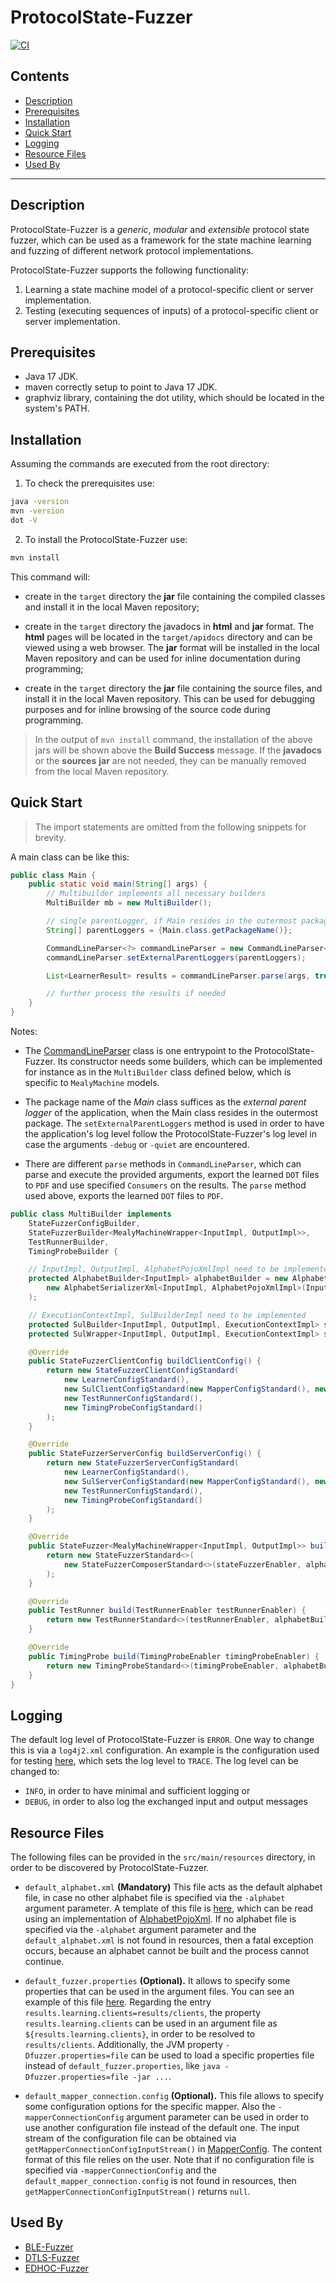 # ProtocolState-Fuzzer

[![CI](https://github.com/protocol-fuzzing/protocol-state-fuzzer/actions/workflows/ci.yml/badge.svg)](https://github.com/protocol-fuzzing/protocol-state-fuzzer/actions/workflows/ci.yml)

## Contents

* [Description](#description)
* [Prerequisites](#prerequisites)
* [Installation](#installation)
* [Quick Start](#quick-start)
* [Logging](#logging)
* [Resource Files](#resource-files)
* [Used By](#used-by)
--------

## Description

ProtocolState-Fuzzer is a _generic_, _modular_ and _extensible_ protocol state fuzzer,
which can be used as a framework for the state machine learning and fuzzing of
different network protocol implementations.

ProtocolState-Fuzzer supports the following functionality:

1. Learning a state machine model of a protocol-specific client or server implementation.
2. Testing (executing sequences of inputs) of a protocol-specific client or server implementation.

## Prerequisites

* Java 17 JDK.
* maven correctly setup to point to Java 17 JDK.
* graphviz library, containing the dot utility, which should be located in the system's PATH.

## Installation

Assuming the commands are executed from the root directory:

1. To check the prerequisites use:
```bash
java -version
mvn -version
dot -V
```

2. To install the ProtocolState-Fuzzer use:
```bash
mvn install
```
This command will:

* create in the `target` directory the **jar** file containing the compiled
  classes and install it in the local Maven repository;

* create in the `target` directory the javadocs in **html** and **jar** format.
  The **html** pages will be located in the `target/apidocs` directory and can
  be viewed using a web browser. The **jar** format will be installed in the
  local Maven repository and can be used for inline documentation during
  programming;

* create in the `target` directory the **jar** file containing the source files,
  and install it in the local Maven repository. This can be used for debugging
  purposes and for inline browsing of the source code during programming.

> In the output of `mvn install` command, the installation of the above jars
  will be shown above the **Build Success** message. If the **javadocs** or the
  **sources** **jar** are not needed, they can be manually removed from the
  local Maven repository.

## Quick Start

> The import statements are omitted from the following snippets for brevity.

A main class can be like this:
```java
public class Main {
    public static void main(String[] args) {
        // Multibuilder implements all necessary builders
        MultiBuilder mb = new MultiBuilder();

        // single parentLogger, if Main resides in the outermost package
        String[] parentLoggers = {Main.class.getPackageName()};

        CommandLineParser<?> commandLineParser = new CommandLineParser<>(mb, mb, mb, mb);
        commandLineParser.setExternalParentLoggers(parentLoggers);

        List<LearnerResult> results = commandLineParser.parse(args, true);

        // further process the results if needed
    }
}
```

Notes:

* The [CommandLineParser](src/main/java/com/github/protocolfuzzing/protocolstatefuzzer/entrypoints/CommandLineParser.java)
  class is one entrypoint to the ProtocolState-Fuzzer. Its constructor needs some builders,
  which can be implemented for instance as in the `MultiBuilder` class defined below,
  which is specific to `MealyMachine` models.

* The package name of the *Main* class suffices as the *external parent logger* of the
  application, when the Main class resides in the outermost package. The `setExternalParentLoggers`
  method is used in order to have the application's log level follow the ProtocolState-Fuzzer's
  log level in case the arguments `-debug` or `-quiet` are encountered.

* There are different `parse` methods in `CommandLineParser`, which can parse
  and execute the provided arguments, export the learned `DOT` files to `PDF` and
  use specified `Consumers` on the results. The `parse` method used above, exports the
  learned `DOT` files to `PDF`.

```java
public class MultiBuilder implements
    StateFuzzerConfigBuilder,
    StateFuzzerBuilder<MealyMachineWrapper<InputImpl, OutputImpl>>,
    TestRunnerBuilder,
    TimingProbeBuilder {

    // InputImpl, OutputImpl, AlphabetPojoXmlImpl need to be implemented
    protected AlphabetBuilder<InputImpl> alphabetBuilder = new AlphabetBuilderStandard<>(
        new AlphabetSerializerXml<InputImpl, AlphabetPojoXmlImpl>(InputImpl.class, AlphabetPojoXmlImpl.class)
    );

    // ExecutionContextImpl, SulBuilderImpl need to be implemented
    protected SulBuilder<InputImpl, OutputImpl, ExecutionContextImpl> sulBuilder = new SulBuilderImpl();
    protected SulWrapper<InputImpl, OutputImpl, ExecutionContextImpl> sulWrapper = new SulWrapperStandard<>();

    @Override
    public StateFuzzerClientConfig buildClientConfig() {
        return new StateFuzzerClientConfigStandard(
            new LearnerConfigStandard(),
            new SulClientConfigStandard(new MapperConfigStandard(), new SulAdapterConfigStandard()),
            new TestRunnerConfigStandard(),
            new TimingProbeConfigStandard()
        );
    }

    @Override
    public StateFuzzerServerConfig buildServerConfig() {
        return new StateFuzzerServerConfigStandard(
            new LearnerConfigStandard(),
            new SulServerConfigStandard(new MapperConfigStandard(), new SulAdapterConfigStandard()),
            new TestRunnerConfigStandard(),
            new TimingProbeConfigStandard()
        );
    }

    @Override
    public StateFuzzer<MealyMachineWrapper<InputImpl, OutputImpl>> build(StateFuzzerEnabler stateFuzzerEnabler) {
        return new StateFuzzerStandard<>(
            new StateFuzzerComposerStandard<>(stateFuzzerEnabler, alphabetBuilder, sulBuilder, sulWrapper).initialize()
        );
    }

    @Override
    public TestRunner build(TestRunnerEnabler testRunnerEnabler) {
        return new TestRunnerStandard<>(testRunnerEnabler, alphabetBuilder, sulBuilder, sulWrapper).initialize();
    }

    @Override
    public TimingProbe build(TimingProbeEnabler timingProbeEnabler) {
        return new TimingProbeStandard<>(timingProbeEnabler, alphabetBuilder, sulBuilder, sulWrapper).initialize();
    }
}
```

## Logging

The default log level of ProtocolState-Fuzzer is `ERROR`. One way to change this is
via a `log4j2.xml` configuration. An example is the configuration used for testing
[here](src/test/resources/log4j2.xml), which sets the log level to `TRACE`.
The log level can be changed to:

* `INFO`, in order to have minimal and sufficient logging or
* `DEBUG`, in order to also log the exchanged input and output messages


## Resource Files

The following files can be provided in the `src/main/resources` directory, in
order to be discovered by ProtocolState-Fuzzer.

* `default_alphabet.xml` **(Mandatory)** This file acts as the default alphabet
  file, in case no other alphabet file is specified via the `-alphabet` argument
  parameter. A template of this file is [here](src/test/resources/default_alphabet.xml),
  which can be read using an implementation of
  [AlphabetPojoXml](src/main/java/com/github/protocolfuzzing/protocolstatefuzzer/components/learner/alphabet/xml/AlphabetPojoXml.java).
  If no alphabet file is specified via the `-alphabet` argument parameter and the
  `default_alphabet.xml` is not found in resources, then a fatal exception occurs,
  because an alphabet cannot be built and the process cannot continue.

* `default_fuzzer.properties` **(Optional).** It allows to specify some properties
  that can be used in the argument files. You can see an example of this file
  [here](src/test/resources/default_fuzzer.properties).
  Regarding the entry `results.learning.clients=results/clients`, the property
  `results.learning.clients` can be used in an argument file as `${results.learning.clients}`,
  in order to be resolved to `results/clients`. Additionally, the JVM property
  `-Dfuzzer.properties=file` can be used to load a specific properties file instead
  of `default_fuzzer.properties`, like `java -Dfuzzer.properties=file -jar ...`.

* `default_mapper_connection.config` **(Optional).** This file allows to specify
  some configuration options for the specific mapper. Also the `-mapperConnectionConfig`
  argument parameter can be used in order to use another configuration file instead
  of the default one. The input stream of the configuration file can be obtained
  via `getMapperConnectionConfigInputStream()`
  in [MapperConfig](src/main/java/com/github/protocolfuzzing/protocolstatefuzzer/components/sul/mapper/config/MapperConfig.java).
  The content format of this file relies on the user. Note that if no configuration
  file is specified via `-mapperConnectionConfig` and the `default_mapper_connection.config`
  is not found in resources, then `getMapperConnectionConfigInputStream()` returns `null`.

## Used By

* [BLE-Fuzzer](https://github.com/protocol-fuzzing/ble-fuzzer)
* [DTLS-Fuzzer](https://github.com/assist-project/dtls-fuzzer)
* [EDHOC-Fuzzer](https://github.com/protocol-fuzzing/edhoc-fuzzer)
